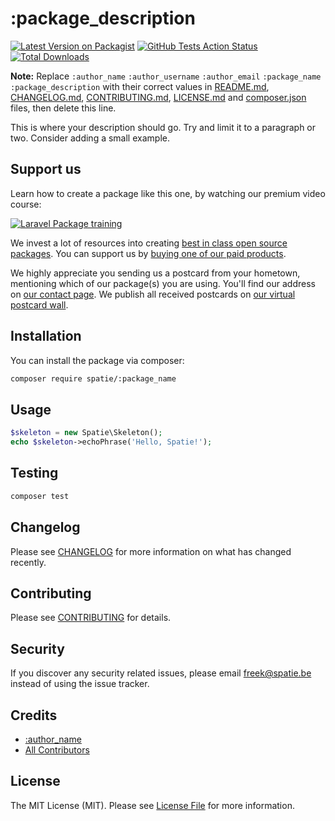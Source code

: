 # :package_description

[![Latest Version on Packagist](https://img.shields.io/packagist/v/spatie/:package_name.svg?style=flat-square)](https://packagist.org/packages/spatie/:package_name)
[![GitHub Tests Action Status](https://img.shields.io/github/workflow/status/spatie/:package_name/run-tests?label=tests)](https://github.com/spatie/:package_name/actions?query=workflow%3Arun-tests+branch%3Amaster)
[![Total Downloads](https://img.shields.io/packagist/dt/spatie/:package_name.svg?style=flat-square)](https://packagist.org/packages/spatie/:package_name)

**Note:** Replace ```:author_name``` ```:author_username``` ```:author_email``` ```:package_name``` ```:package_description``` with their correct values in [README.md](README.md), [CHANGELOG.md](CHANGELOG.md), [CONTRIBUTING.md](CONTRIBUTING.md), [LICENSE.md](LICENSE.md) and [composer.json](composer.json) files, then delete this line.

This is where your description should go. Try and limit it to a paragraph or two. Consider adding a small example.

## Support us

Learn how to create a package like this one, by watching our premium video course:

[![Laravel Package training](https://spatie.be/github/package-training.jpg)](https://laravelpackage.training)

We invest a lot of resources into creating [best in class open source packages](https://spatie.be/open-source). You can support us by [buying one of our paid products](https://spatie.be/open-source/support-us).

We highly appreciate you sending us a postcard from your hometown, mentioning which of our package(s) you are using. You'll find our address on [our contact page](https://spatie.be/about-us). We publish all received postcards on [our virtual postcard wall](https://spatie.be/open-source/postcards).

## Installation

You can install the package via composer:

```bash
composer require spatie/:package_name
```

## Usage

``` php
$skeleton = new Spatie\Skeleton();
echo $skeleton->echoPhrase('Hello, Spatie!');
```

## Testing

``` bash
composer test
```

## Changelog

Please see [CHANGELOG](CHANGELOG.md) for more information on what has changed recently.

## Contributing

Please see [CONTRIBUTING](.github/CONTRIBUTING.md) for details.

## Security

If you discover any security related issues, please email freek@spatie.be instead of using the issue tracker.

## Credits

- [:author_name](https://github.com/:author_username)
- [All Contributors](../../contributors)

## License

The MIT License (MIT). Please see [License File](LICENSE.md) for more information.
